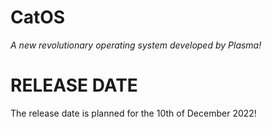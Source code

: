 # CatOS
_A new revolutionary operating system developed by Plasma!_

# RELEASE DATE

The release date is planned for the 10th of December 2022!
